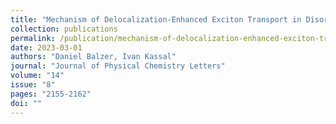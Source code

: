 ```yaml
---
title: "Mechanism of Delocalization-Enhanced Exciton Transport in Disordered Organic Semiconductors"
collection: publications
permalink: /publication/mechanism-of-delocalization-enhanced-exciton-transport-in-disordered-organic-semiconductors
date: 2023-03-01
authors: "Daniel Balzer, Ivan Kassal"
journal: "Journal of Physical Chemistry Letters"
volume: "14"
issue: "8"
pages: "2155-2162"
doi: ""
---
```

